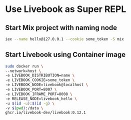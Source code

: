 # Use Livebook as Super REPL

## Start Mix project with naming node

```sh
iex --name hello@127.0.0.1 --cookie some_token -S mix
```

## Start Livebook using Container image

```sh
sudo docker run \
--network=host \
-e LIVEBOOK_DISTRIBUTION=name \
-e LIVEBOOK_COOKIE=some_token \
-e LIVEBOOK_NODE=livebook@localhost \
-e LIVEBOOK_PORT=8007 \
-e LIVEBOOK_IFRAME_PORT=8008 \
-e RELEASE_NODE=livebook_hello \
-u $(id -u):$(id -g) \
-v $(pwd):/data \
ghcr.io/livebook-dev/livebook:0.12.1
```

